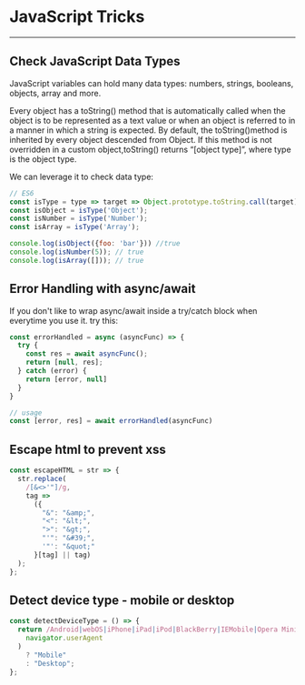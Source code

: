 # JavaScript Tricks
----

## Check JavaScript Data Types
JavaScript variables can hold many data types: numbers, strings, booleans, objects, array and more.

Every object has a toString() method that is automatically called when the object is to be represented as a text value or when an object is referred to in a manner in which a string is expected. By default, the toString()method is inherited by every object descended from Object. If this method is not overridden in a custom object,toString() returns “[object type]”, where type is the object type.

We can leverage it to check data type:

```js
// ES6
const isType = type => target => Object.prototype.toString.call(target) === `[object ${type}]`;
const isObject = isType('Object');
const isNumber = isType('Number');
const isArray = isType('Array');

console.log(isObject({foo: 'bar'})) //true
console.log(isNumber(5)); // true
console.log(isArray([])); // true
```

## Error Handling with async/await

If you don't like to wrap async/await inside a try/catch block when everytime you use it. try this:
```js
const errorHandled = async (asyncFunc) => {
  try {
    const res = await asyncFunc();
    return [null, res];
  } catch (error) {
    return [error, null]
  }
}

// usage
const [error, res] = await errorHandled(asyncFunc)
```

## Escape html to prevent xss

```js
const escapeHTML = str => {
  str.replace(
    /[&<>'"]/g,
    tag =>
      ({
        "&": "&amp;",
        "<": "&lt;",
        ">": "&gt;",
        "'": "&#39;",
        '"': "&quot;"
      }[tag] || tag)
  );
};
```

## Detect device type - mobile or desktop

```js
const detectDeviceType = () => {
  return /Android|webOS|iPhone|iPad|iPod|BlackBerry|IEMobile|Opera Mini/i.test(
    navigator.userAgent
  )
    ? "Mobile"
    : "Desktop";
};
```

